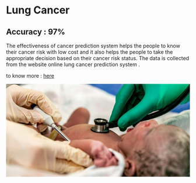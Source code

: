 # Lung Cancer 

## Accuracy : 97%

The effectiveness of cancer prediction system helps the people to know their cancer risk with low cost and it also helps the people to take the appropriate decision based on their cancer risk status. The data is collected from the website online lung cancer prediction system .

to know more : [here](https://www.kaggle.com/datasets/mysarahmadbhat/lung-cancer)

<img src='lung.png'/>
